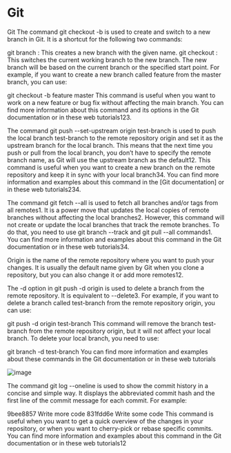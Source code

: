 # Git

Git
The command git checkout -b <branchname> is used to create and switch to a new branch in Git. It is a shortcut for the following two commands:

git branch <branchname>: This creates a new branch with the given name.
git checkout <branchname>: This switches the current working branch to the new branch.
The new branch will be based on the current branch or the specified start point. For example, if you want to create a new branch called feature from the master branch, you can use:

git checkout -b feature master
This command is useful when you want to work on a new feature or bug fix without affecting the main branch. You can find more information about this command and its options in the Git documentation or in these web tutorials123.

The command git push --set-upstream origin test-branch is used to push the local branch test-branch to the remote repository origin and set it as the upstream branch for the local branch. This means that the next time you push or pull from the local branch, you don’t have to specify the remote branch name, as Git will use the upstream branch as the default12. This command is useful when you want to create a new branch on the remote repository and keep it in sync with your local branch34. You can find more information and examples about this command in the [Git documentation] or in these web tutorials234.


The command git fetch --all is used to fetch all branches and/or tags from all remotes1. It is a power move that updates the local copies of remote branches without affecting the local branches2. However, this command will not create or update the local branches that track the remote branches. To do that, you need to use git branch --track and git pull --all commands1. You can find more information and examples about this command in the Git documentation or in these web tutorials34.

Origin is the name of the remote repository where you want to push your changes. It is usually the default name given by Git when you clone a repository, but you can also change it or add more remotes12.

The -d option in git push -d origin is used to delete a branch from the remote repository. It is equivalent to --delete3. For example, if you want to delete a branch called test-branch from the remote repository origin, you can use:

git push -d origin test-branch
This command will remove the branch test-branch from the remote repository origin, but it will not affect your local branch. To delete your local branch, you need to use:

git branch -d test-branch
You can find more information and examples about these commands in the Git documentation or in these web tutorials

![image](https://github.com/pd-101e/Dsa-Java/assets/59065854/554d5aeb-c861-4c13-88a4-0c19cd63bdab)

The command git log --oneline is used to show the commit history in a concise and simple way. It displays the abbreviated commit hash and the first line of the commit message for each commit. For example:

9bee8857 Write more code
831fdd6e Write some code
This command is useful when you want to get a quick overview of the changes in your repository, or when you want to cherry-pick or rebase specific commits. You can find more information and examples about this command in the Git documentation or in these web tutorials12
